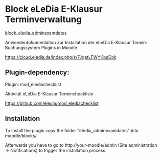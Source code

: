# Block eLeDia  E-Klausur Terminverwaltung

block_eledia_adminexamdates

Anwenderdokumentation zur Installation der eLeDia E-Klausur Termin-Buchungssystem Plugins in Moodle

https://cloud.eledia.de/index.php/s/7JqetLFWYKbsDbk

## Plugin-dependency:

Plugin: mod_elediachecklist

Aktivität eLeDia E-Klausur Termincheckliste

https://github.com/eledia/mod_elediachecklist

## Installation

To install the plugin copy the folder "eledia_adminexamdates" into moodle/blocks/.

Afterwards you have to go to http://your-moodle/admin (Site administration -> Notifications) to trigger the installation process.

